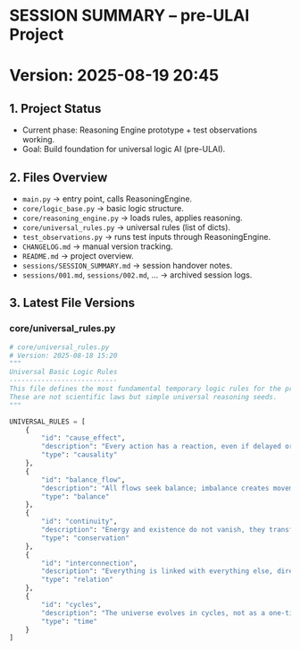 # SESSION SUMMARY – pre-ULAI Project
# Version: 2025-08-19 20:45

## 1. Project Status
- Current phase: Reasoning Engine prototype + test observations working.
- Goal: Build foundation for universal logic AI (pre-ULAI).

## 2. Files Overview
- `main.py` → entry point, calls ReasoningEngine.
- `core/logic_base.py` → basic logic structure.
- `core/reasoning_engine.py` → loads rules, applies reasoning.
- `core/universal_rules.py` → universal rules (list of dicts).
- `test_observations.py` → runs test inputs through ReasoningEngine.
- `CHANGELOG.md` → manual version tracking.
- `README.md` → project overview.
- `sessions/SESSION_SUMMARY.md` → session handover notes.
- `sessions/001.md`, `sessions/002.md`, … → archived session logs.

## 3. Latest File Versions

### core/universal_rules.py
```python
# core/universal_rules.py
# Version: 2025-08-18 15:20
"""
Universal Basic Logic Rules
---------------------------
This file defines the most fundamental temporary logic rules for the pre-ULAI project.
These are not scientific laws but simple universal reasoning seeds.
"""

UNIVERSAL_RULES = [
    {
        "id": "cause_effect",
        "description": "Every action has a reaction, even if delayed or hidden.",
        "type": "causality"
    },
    {
        "id": "balance_flow",
        "description": "All flows seek balance; imbalance creates movement until equilibrium is approached.",
        "type": "balance"
    },
    {
        "id": "continuity",
        "description": "Energy and existence do not vanish, they transform or circulate.",
        "type": "conservation"
    },
    {
        "id": "interconnection",
        "description": "Everything is linked with everything else, directly or indirectly.",
        "type": "relation"
    },
    {
        "id": "cycles",
        "description": "The universe evolves in cycles, not as a one-time event.",
        "type": "time"
    }
]

